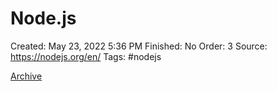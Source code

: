 # Node.js

Created: May 23, 2022 5:36 PM
Finished: No
Order: 3
Source: https://nodejs.org/en/
Tags: #nodejs

[Archive](Node%20js%207797381124b549c9b8b1596bc7f7b9bb/Archive%204045aefe00774caf92b37167817f7053.csv)
